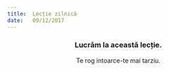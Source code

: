 ```yaml
---
title:  Lecție zilnică
date:   09/12/2017
---
```


### <center>Lucrăm la această lecție.</center>
<center>Te rog intoarce-te mai tarziu.</center>